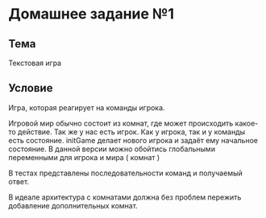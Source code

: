 # Домашнее задание №1

## Тема

Текстовая игра

## Условие

Игра, которая реагирует на команды игрока.

Игровой мир обычно состоит из комнат, где может происходить какое-то действие.
Так же у нас есть игрок.
Как у игрока, так и у команды есть состояние.
initGame делает нового игрока и задаёт ему начальное состояние.
В данной версии можно обойтись глобальными переменными для игрока и мира ( комнат )

В тестах представлены последовательности команд и получаемый ответ.

В идеале  архитектура с комнатами должна без проблем пережить добавление дополнительных комнат.
